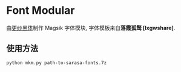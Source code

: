 # Font Modular
由[更纱黑体](https://github.com/be5invis/Sarasa-Gothic)制作 Magsik 字体模块, 字体模板来自**落霞孤鹜 [lxgwshare]**.

## 使用方法

```shell
python mkm.py path-to-sarasa-fonts.7z
```
